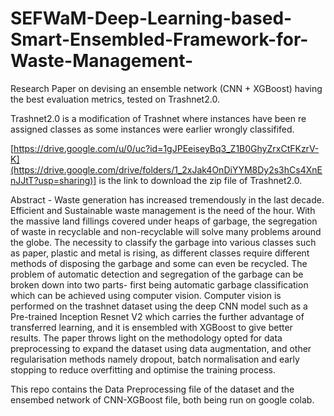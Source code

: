 # SEFWaM-Deep-Learning-based-Smart-Ensembled-Framework-for-Waste-Management-
Research Paper on devising an ensemble network (CNN + XGBoost) having the best evaluation metrics, tested on Trashnet2.0.

Trashnet2.0 is a modification of Trashnet where instances have been re assigned classes as some instances were earlier wrongly classififed.

[https://drive.google.com/u/0/uc?id=1gJPEeiseyBq3_Z1B0GhyZrxCtFKzrV-K](https://drive.google.com/drive/folders/1_2xJak4OnDiYYM8Dy2s3hCs4XnEnJJtT?usp=sharing)] is the link to download the zip file of Trashnet2.0.


Abstract - Waste generation has increased tremendously in the last decade. Efficient and Sustainable waste management is the need of the hour. With the massive land fillings covered under heaps of garbage, the segregation of waste in recyclable and non-recyclable will solve many problems around the globe. The necessity to classify the garbage into various classes such as paper, plastic and metal is rising, as different classes require different methods of disposing the garbage and some can even be recycled. 
The problem of automatic detection and segregation of the garbage can be broken down into two parts- first being automatic garbage classification which can be achieved using computer vision. Computer vision is performed on the trashnet dataset using the deep CNN model such as a Pre-trained Inception Resnet V2 which carries the further advantage of transferred learning, and it is ensembled with XGBoost to give better results. 
The paper throws light on the methodology opted for data preprocessing to expand the dataset using data augmentation, and other regularisation methods namely dropout, batch normalisation and early stopping to reduce overfitting and optimise the training process.

This repo contains the Data Preprocessing file of the dataset and the ensembed network of CNN-XGBoost file, both being run on google colab.
